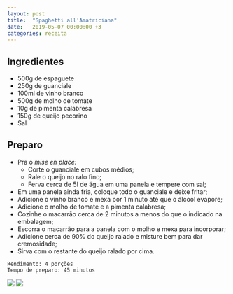 ```yaml
---
layout: post
title:  "Spaghetti all’Amatriciana"
date:   2019-05-07 00:00:00 +3
categories: receita
---
```


## Ingredientes

- 500g de espaguete
- 250g de guanciale
- 100ml de vinho branco
- 500g de molho de tomate
- 10g de pimenta calabresa
- 150g de queijo pecorino
- Sal

## Preparo

- Pra o *mise en place:*
    - Corte o guanciale em cubos médios;
    - Rale o queijo no ralo fino;
    - Ferva cerca de 5l de água em uma panela e tempere com sal;
- Em uma panela ainda fria, coloque todo o guanciale e deixe fritar;
- Adicione o vinho branco e mexa por 1 minuto até que o álcool evapore;
- Adicione o molho de tomate e a pimenta calabresa;
- Cozinhe o macarrão cerca de 2 minutos a menos do que o indicado na embalagem;
- Escorra o macarrão para a panela com o molho e mexa para incorporar;
- Adicione cerca de 90% do queijo ralado e misture bem para dar cremosidade;
- Sirva com o restante do queijo ralado por cima.

```
Rendimento: 4 porções
Tempo de preparo: 45 minutos
```

![](/blogmangiare/assets/images/12_01.jpg)
![](/blogmangiare/assets/images/12_02.jpg)
